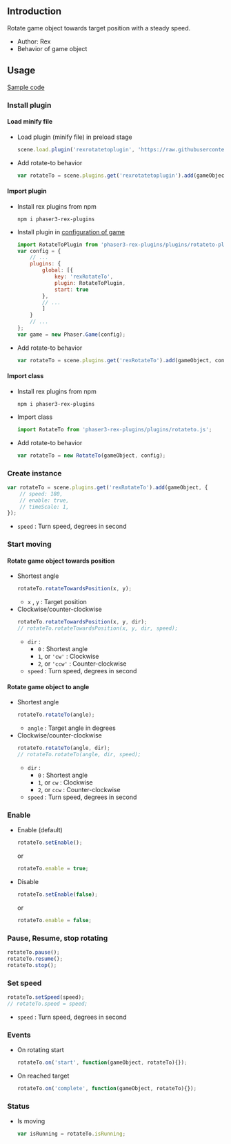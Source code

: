 ## Introduction

Rotate game object towards target position with a steady speed.

- Author: Rex
- Behavior of game object

## Usage

[Sample code](https://github.com/rexrainbow/phaser3-rex-notes/tree/master/examples/rotateto)

### Install plugin

#### Load minify file

- Load plugin (minify file) in preload stage
    ```javascript
    scene.load.plugin('rexrotatetoplugin', 'https://raw.githubusercontent.com/rexrainbow/phaser3-rex-notes/master/dist/rexrotatetoplugin.min.js', true);
    ```
- Add rotate-to behavior
    ```javascript
    var rotateTo = scene.plugins.get('rexrotatetoplugin').add(gameObject, config);
    ```

#### Import plugin

- Install rex plugins from npm
    ```
    npm i phaser3-rex-plugins
    ```
- Install plugin in [configuration of game](game.md#configuration)
    ```javascript
    import RotateToPlugin from 'phaser3-rex-plugins/plugins/rotateto-plugin.js';
    var config = {
        // ...
        plugins: {
            global: [{
                key: 'rexRotateTo',
                plugin: RotateToPlugin,
                start: true
            },
            // ...
            ]
        }
        // ...
    };
    var game = new Phaser.Game(config);
    ```
- Add rotate-to behavior
    ```javascript
    var rotateTo = scene.plugins.get('rexRotateTo').add(gameObject, config);
    ```

#### Import class

- Install rex plugins from npm
    ```
    npm i phaser3-rex-plugins
    ```
- Import class
    ```javascript
    import RotateTo from 'phaser3-rex-plugins/plugins/rotateto.js';
    ```
- Add rotate-to behavior
    ```javascript
    var rotateTo = new RotateTo(gameObject, config);
    ```

### Create instance

```javascript
var rotateTo = scene.plugins.get('rexRotateTo').add(gameObject, {
    // speed: 180,
    // enable: true,
    // timeScale: 1,
});
```

- `speed` : Turn speed, degrees in second

### Start moving

#### Rotate game object towards position

- Shortest angle
    ```javascript
    rotateTo.rotateTowardsPosition(x, y);
    ```
    - `x` , `y` : Target position
- Clockwise/counter-clockwise
    ```javascript
    rotateTo.rotateTowardsPosition(x, y, dir);
    // rotateTo.rotateTowardsPosition(x, y, dir, speed);
    ```
    - `dir` :
        - `0` : Shortest angle
        - `1`, or `'cw'` : Clockwise
        - `2`, or `'ccw'` : Counter-clockwise
    - `speed` : Turn speed, degrees in second

#### Rotate game object to angle

- Shortest angle
    ```javascript
    rotateTo.rotateTo(angle);
    ```
    - `angle` : Target angle in degrees
- Clockwise/counter-clockwise
    ```javascript
    rotateTo.rotateTo(angle, dir);
    // rotateTo.rotateTo(angle, dir, speed);
    ```
    - `dir` :
        - `0` : Shortest angle
        - `1`, or `cw` : Clockwise
        - `2`, or `ccw` : Counter-clockwise
    - `speed` : Turn speed, degrees in second

### Enable

- Enable (default)
    ```javascript
    rotateTo.setEnable();
    ```
    or
    ```javascript
    rotateTo.enable = true;
    ```
- Disable
    ```javascript
    rotateTo.setEnable(false);
    ```
    or
    ```javascript
    rotateTo.enable = false;
    ```

### Pause, Resume, stop rotating

```javascript
rotateTo.pause();
rotateTo.resume();
rotateTo.stop();
```

### Set speed

```javascript
rotateTo.setSpeed(speed);
// rotateTo.speed = speed;
```

- `speed` : Turn speed, degrees in second

### Events

- On rotating start
    ```javascript
    rotateTo.on('start', function(gameObject, rotateTo){});
    ```
- On reached target
    ```javascript
    rotateTo.on('complete', function(gameObject, rotateTo){});
    ```

### Status

- Is moving
    ```javascript
    var isRunning = rotateTo.isRunning;
    ```
